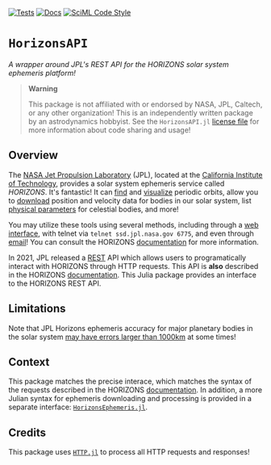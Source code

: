 [![Tests](https://github.com/JuliaAstro/HorizonsAPI.jl/workflows/Tests/badge.svg)](https://github.com/JuliaAstro/HorizonsAPI.jl/actions?query=workflow%3ATests)
[![Docs](https://github.com/JuliaAstro/HorizonsAPI.jl/workflows/Documentation/badge.svg)](https://docs.loopy.software/HorizonsAPI.jl)
[![SciML Code Style](https://img.shields.io/static/v1?label=Style&message=SciML&color=9668e2&labelColor=3E474F)](https://github.com/SciML/SciMLStyle)

# `HorizonsAPI`

_A wrapper around JPL's REST API for the HORIZONS solar system ephemeris
platform!_

> **Warning**
>
> This package is not affiliated with or endorsed by NASA, JPL, Caltech, or any
> other organization! This is an independently written package by an
> astrodynamics hobbyist. See the `HorizonsAPI.jl` [license file](./LICENSE) for
> more information about code sharing and usage!

## Overview

The [NASA Jet Propulsion Laboratory](https://www.jpl.nasa.gov) (JPL), located at
the [California Institute of Technology](https://www.caltech.edu), provides a
solar system ephemeris service called _HORIZONS_. It's fantastic! It can
[find](https://ssd.jpl.nasa.gov/tools/periodic_orbits.html) and
[visualize](https://ssd.jpl.nasa.gov/tools/orbit_diagram.html) periodic orbits,
allow you to [download](https://ssd.jpl.nasa.gov/ephem.html) position and
velocity data for bodies in our solar system, list
[physical parameters](https://ssd.jpl.nasa.gov/sats/phys_par/) for celestial
bodies, and more!

You may utilize these tools using several methods, including through a
[web interface](https://ssd.jpl.nasa.gov/horizons/app.html), with telnet via
`telnet ssd.jpl.nasa.gov 6775`, and even through
[email](horizons@ssd.jpl.nasa.gov?subject=BATCH-LONG)! You can consult the
HORIZONS [documentation](https://ssd.jpl.nasa.gov/horizons/manual.html) for more
information.

In 2021, JPL released a
[REST](https://www.redhat.com/en/topics/api/what-is-a-rest-api) API which allows
users to programatically interact with HORIZONS through HTTP requests. This API
is **also** described in the HORIZONS
[documentation](https://ssd-api.jpl.nasa.gov/doc/horizons.html). This Julia
package provides an interface to the HORIZONS REST API.

## Limitations

Note that JPL Horizons ephemeris accuracy for major planetary bodies in the
solar system
[may have errors larger than 1000km](https://ssd.jpl.nasa.gov/horizons/manual.html#limits)
at some times!

## Context

This package matches the precise interace, which matches the syntax of the
requests described in the HORIZONS
[documentation](https://ssd-api.jpl.nasa.gov/doc/horizons.html). In addition, a
more Julian syntax for ephemeris downloading and processing is provided in a
separate interface:
[`HorizonsEphemeris.jl`](https://github.com/JuliaAstro/HorizonsEphemeris.jl).

## Credits

This package uses [`HTTP.jl`](https://github.com/JuliaWeb/HTTP.jl) to process
all HTTP requests and responses!

